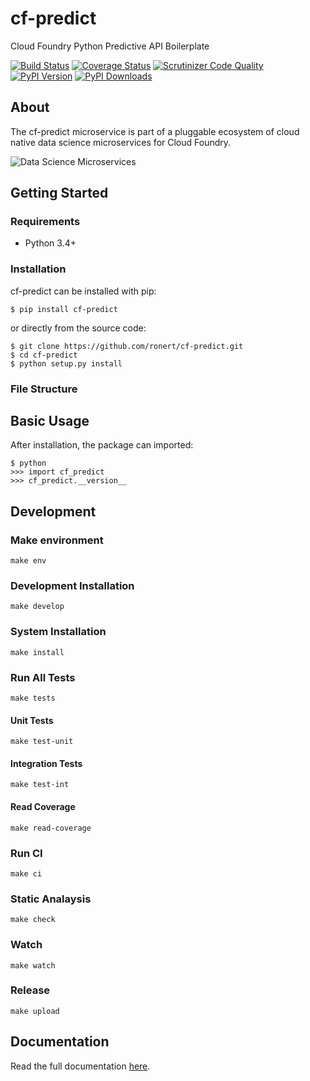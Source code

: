 # cf-predict

Cloud Foundry Python Predictive API Boilerplate

[![Build Status](http://img.shields.io/travis/ronert/cf-predict/master.svg)](https://travis-ci.org/ronert/cf-predict)
[![Coverage Status](http://img.shields.io/coveralls/ronert/cf-predict/master.svg)](https://coveralls.io/r/ronert/cf-predict)
[![Scrutinizer Code Quality](http://img.shields.io/scrutinizer/g/ronert/cf-predict.svg)](https://scrutinizer-ci.com/g/ronert/cf-predict/?branch=master)
[![PyPI Version](http://img.shields.io/pypi/v/cf-predict.svg)](https://pypi.python.org/pypi/cf-predict)
[![PyPI Downloads](http://img.shields.io/pypi/dm/cf-predict.svg)](https://pypi.python.org/pypi/cf-predict)

## About

The cf-predict microservice is part of a pluggable ecosystem of cloud native data science microservices for Cloud Foundry.

![Data Science Microservices](https://dropshare-ro.s3-eu-central-1.amazonaws.com/Microservices.jpg) 

## Getting Started

### Requirements

* Python 3.4+

### Installation

cf-predict can be installed with pip:

```
$ pip install cf-predict
```

or directly from the source code:

```
$ git clone https://github.com/ronert/cf-predict.git
$ cd cf-predict
$ python setup.py install
```

### File Structure

## Basic Usage

After installation, the package can imported:

```
$ python
>>> import cf_predict
>>> cf_predict.__version__
```

## Development

### Make environment

`make env`

### Development Installation

`make develop`

### System Installation

`make install`

### Run All Tests

`make tests`

#### Unit Tests

`make test-unit`

#### Integration Tests

`make test-int`

#### Read Coverage

`make read-coverage`

### Run CI

`make ci`

### Static Analaysis

`make check`

### Watch

`make watch`

### Release

`make upload`

## Documentation

Read the full documentation [here](http://ronert.github.io/cf-predict).
